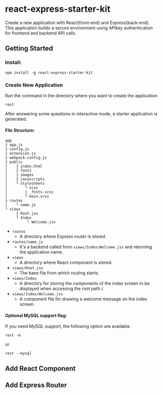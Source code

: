 # react-express-starter-kit

Create a new application with React(front-end) and Express(back-end).  
This application builds a secure environment using APIkey authentication for frontend and backend API calls.

## Getting Started

### Install:

```
npm install -g react-express-starter-kit
```

### Create New Application

Run the command in the directory where you want to create the application.

```
rest
```

After answering some questions in interactive mode, a starter application is generated.

#### File Structure:

```
app
├ app.js
├ config.js
├ extension.js
├ webpack.config.js
├ public
│    ├ index.html
│    ├ fonts
│    ├ images
│    ├ javascripts
│    └ stylesheets
│        └ scss
│        ├ _fonts.scss
│        └ main.scss
├ routes
│    └ name.js
└ views
     ├ Root.jsx
     └ Index
          └ Welcome.jsx
```

* `routes`
  * A directory where Express router is stored.
* `routes/name.js`
  * It's a backend called from `views/Index/Welcome.jsx` and returning the application name.
* `views`
  * A directory where React component is stored.
* `views/Root.jsx`
  * The base file from which routing starts.
* `views/Index`
  * A directory for storing the components of the index screen to be displayed when accessing the root path /.
* `views/Index/Welcome.jsx`
  * A component file for drawing a welcome message on the index screen.

#### Optional MySQL support flag:

If you need MySQL support, the following option are available.

```
rest -m
```
or 
```
rest --mysql
```

## Add React Component



## Add Express Router
